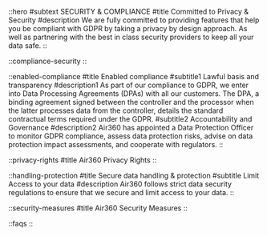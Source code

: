 ::hero
#subtext
SECURITY & COMPLIANCE
#title
Committed to Privacy & Security
#description
We are fully committed to providing features that help you be compliant with GDPR by taking a privacy by design approach. As well as partnering with the best in class security providers to keep all your data safe.
::

::compliance-security
::

::enabled-compliance
#title
Enabled compliance
#subtitle1
Lawful basis and transparency
#description1
As part of our compliance to GDPR, we enter into Data Processing Agreements (DPAs) with all our customers. The DPA, a binding agreement signed between the controller and the processor when the latter processes data from the controller, details the standard contractual terms required under the GDPR.
#subtitle2
Accountability and Governance
#description2
Air360 has appointed a Data Protection Officer to monitor GDPR compliance, assess data protection risks, advise on data protection impact assessments, and cooperate with regulators.
::

::privacy-rights
#title
Air360 Privacy Rights
::

::handling-protection
#title
Secure data handling & protection
#subtitle
Limit Access to your data
#description
Air360 follows strict data security regulations to ensure that we secure and limit access to your data.
::

::security-measures
#title
Air360 Security Measures
::

::faqs
::